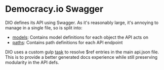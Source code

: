 Democracy.io Swagger
============

DIO defines its API using Swagger. As it's reasonably large, it's annoying to manage in a single file, so is split into:
* [models](models): Contains model definitions for each object the API acts on
* [paths](paths): Contains path definitions for each API endpoint


DIO uses a custom gulp [task](../../gulp/tasks/swagger.js) to resolve $ref entries in the main api.json file. This is to provide a better generated docs experience while still preserving modularity in the API defs.
